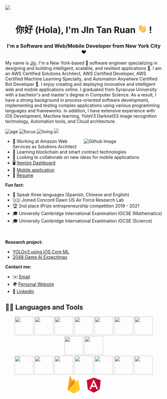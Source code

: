 ![](https://raw.githubusercontent.com/halfrost/halfrost/master/icons/header_.png)

<h1 align="center"> 你好 (Hola), I'm JIn Tan Ruan <img src="https://raw.githubusercontent.com/ABSphreak/ABSphreak/master/gifs/Hi.gif" width="30px"> ! </h1>

<h3 align="center">I'm a Software and Web/Mobile Developer from New York City ❤</h3>

My name is [Jin](https://ztanruan.com). I'm a New York-based 🗽 software engineer specializing in designing and building intelligent, scalable, and resilient applications 🚀. I am an AWS Certified Solutions Architect, AWS Certified Developer, AWS Certified Machine Learning Specialty, and Automation Anywhere Certified Bot Developer 🤖. I enjoy creating and deploying innovative and intelligent web and mobile applications online. I graduated from Syracuse University with a bachelor's and master's degree in Computer Science. As a result, I have a strong background in process-oriented software development, implementing and testing complex applications using various programming languages and frameworks. In addition, I have extensive experience with iOS Development, Machine learning, YoloV3 Darknet53 image recognition technology, Automation tools, and Cloud architecture.

![age](https://img.shields.io/badge/age-25-blue)
![focus](https://img.shields.io/badge/focus-FullStack-brightgreen)
![living](https://img.shields.io/badge/living-NYC-3c9)
![](https://visitor-badge.glitch.me/badge?page_id=ztanruan.ztanruan)

<img width="50%" align="right" alt="Github Image" src="https://raw.githubusercontent.com/onimur/.github/master/.resources/git-header.svg" />


- 🔭 Working at Amazon Web Services as Solutions Architect
- 🌱 Learning blockchain and smart contract technologies
- 👯 Looking to collaborate on new ideas for mobile applications
- 🖥️ [Itemize Dashboard](https://itemizeusa.com)
- 📱 [Mobile application](https://apps.apple.com/us/app/splash-desk/id1528420953)
- 📝 [Resume](https://ztanruan.com/resume.pdf)

**Fun fact:** 

- 📇 Speak three languages (Spanish, Chinese and English)
- 🇺🇸 Joined Concord Dawn US Air Force Research Lab
- 🏆 2nd place iPrize entrepreneurship competition 2019 - 2021
- 🎓 University Cambridge International Examination IGCSE (Mathematics) 
- 🎓 University Cambridge International Examination IGCSE (Science)
<br />

**Research project:**

- [YOLOv3 using iOS Core ML](https://ztanruan.com/YOLOv3_Darknet53_iOS.pdf)
- [2048 Game AI Expectimax](https://ztanruan.com/2048_AI_Game_Expectimax.pdf)

**Contact me:**

- ✉️ [Email](mailto:jtanruan@gmail.com)
- 🌍 [Personal Website](https://ztanruan.com)
- 🔗 [Linkedln](https://www.linkedin.com/notifications/)


## 👨‍💻 Languages and Tools

<div align="center">
  
<img src="https://github.com/Subhampreet/Subhampreet/blob/master/logos/c++.png?raw=true" height="60" width="60">
<img src="https://github.com/Subhampreet/Subhampreet/blob/master/logos/python.png?raw=true" height="60" width="60">
<img src="https://github.com/Subhampreet/Subhampreet/blob/master/logos/JS.png?raw=true" height="60" width="60">
<img src="https://cdn.iconscout.com/icon/free/png-512/node-js-1174925.png" height="60" width="60">
<img src="https://github.com/Subhampreet/Subhampreet/blob/master/logos/next.png?raw=true" height="60" width="60">
<img src="https://github.com/Subhampreet/Subhampreet/blob/master/logos/css.png?raw=true" height="60" width="60">
<img src="https://github.com/Subhampreet/Subhampreet/blob/master/logos/html.png?raw=true" height="60" width="60">
<img src="https://github.com/Subhampreet/Subhampreet/blob/master/logos/django.jpg?raw=true" height="60" width="60">
<img src="https://img.icons8.com/color/452/mongodb.png" height="60" width="60">

<br>

<img src="https://github.com/Subhampreet/Subhampreet/blob/master/logos/react.png?raw=true" height="60" width="60">
<img src="https://github.com/Subhampreet/Subhampreet/blob/master/logos/php.png?raw=true" height="60" width="60">
<img src="https://github.com/Subhampreet/Subhampreet/blob/master/logos/sql.png?raw=true" height="60" width="60">
<img src="https://github.com/Subhampreet/Subhampreet/blob/master/logos/postgres.png?raw=true" height="60" width="60">
<img src="https://github.com/Subhampreet/Subhampreet/blob/master/logos/git.png?raw=true" height="60" width="60">
<img src="https://github.com/Subhampreet/Subhampreet/blob/master/logos/vs.png?raw=true" height="60" width="60">
<img src="https://github.com/Subhampreet/Subhampreet/blob/master/logos/bootstrap.png?raw=true" height="60" width="60">
<img height="60" src="https://raw.githubusercontent.com/github/explore/80688e429a7d4ef2fca1e82350fe8e3517d3494d/topics/firebase/firebase.png">
<img height="60" src="https://raw.githubusercontent.com/github/explore/80688e429a7d4ef2fca1e82350fe8e3517d3494d/topics/angular/angular.png">

</div>
